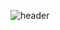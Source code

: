 ![header](https://capsule-render.vercel.app/api?type=shark&color=ffd580&text=🐵+소프트웨어학과+Jo+Eun-bi+🐵&fontSize=30&fontColor=8B4513&animation=fadeInning)
